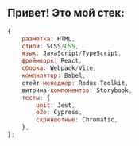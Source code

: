 ## Привет! Это мой стек:

``` javascript
{
    разметка: HTML,
    стили: SCSS/CSS,
    язык: JavaScript/TypeScript,
    фреймворк: React,
    сборка: Webpack/Vite,
    компилятор: Babel,
    стейт-менеджер: Redux-Toolkit,
    витрина-компонентов: Storybook,
    тесты: {
        unit: Jest,
        e2e: Cypress,
        скриншотные: Chromatic,
    },
};
```

<!--
**baryshev-ilja/baryshev-ilja** is a ✨ _special_ ✨ repository because its `README.md` (this file) appears on your GitHub profile.

Here are some ideas to get you started:

- 🔭 I’m currently working on ...
- 🌱 I’m currently learning ...
- 👯 I’m looking to collaborate on ...
- 🤔 I’m looking for help with ...
- 💬 Ask me about ...
- 📫 How to reach me: ...
- 😄 Pronouns: ...
- ⚡ Fun fact: ...
-->
